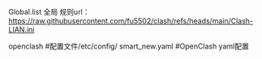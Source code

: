 Global.list  全局
规则url：https://raw.githubusercontent.com/fu5502/clash/refs/heads/main/Clash-LIAN.ini


openclash  #配置文件/etc/config/
smart_new.yaml #OpenClash yaml配置
